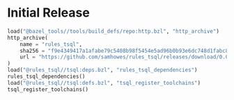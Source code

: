 # Initial Release

<!-- rules_tsql:snippet start -->
```python
load("@bazel_tools//tools/build_defs/repo:http.bzl", "http_archive")
http_archive(
    name = "rules_tsql",
    sha256 = "f9e4349417a1afabe79c5408b98f5454e5ad96b0b93e6dc748d1fabc8357054a",
    url = "https://github.com/samhowes/rules_tsql/releases/download/0.0.6/rules_tsql-0.0.6.tar.gz",
)
load("@rules_tsql//tsql:deps.bzl", "rules_tsql_dependencies")
rules_tsql_dependencies()
load("@rules_tsql//tsql:defs.bzl", "tsql_register_toolchains")
tsql_register_toolchains()
```
<!-- rules_tsql:snippet end -->
